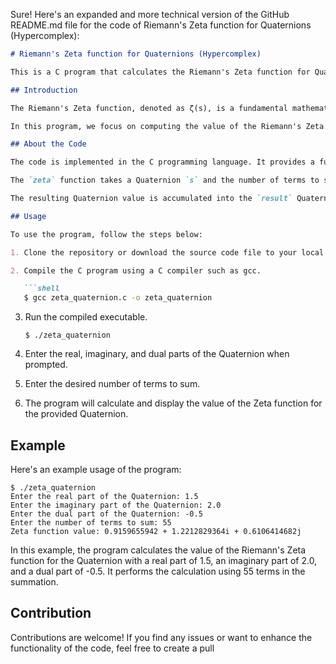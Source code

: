 Sure! Here's an expanded and more technical version of the GitHub README.md file for the code of Riemann's Zeta function for Quaternions (Hypercomplex):

```markdown
# Riemann's Zeta function for Quaternions (Hypercomplex)

This is a C program that calculates the Riemann's Zeta function for Quaternions, a type of Hypercomplex numbers. The Riemann's Zeta function is a complex-valued function defined on the complex plane, and it has been extended to hypercomplex numbers such as Quaternions.

## Introduction

The Riemann's Zeta function, denoted as ζ(s), is a fundamental mathematical function in number theory and complex analysis. It is defined for complex numbers s with real part > 1, and it can be extended to other domains including hypercomplex numbers.

In this program, we focus on computing the value of the Riemann's Zeta function for Quaternions, which are Hypercomplex numbers consisting of a real part, three imaginary parts (i, j, k), and a dual part. The Quaternion Zeta function is an interesting extension of the classical Zeta function to Quaternions.

## About the Code

The code is implemented in the C programming language. It provides a function `zeta` that takes a Quaternion as input and calculates the value of the Riemann's Zeta function for the given Quaternion. The program employs an iterative approach to compute the sum of terms in the series expansion of the function.

The `zeta` function takes a Quaternion `s` and the number of terms to sum `n`. It iterates from 1 to `n` to perform the summation. Within each iteration, it computes the necessary inverse squares and inverse quads for each term. It then updates the `term` variable by subtracting and adding the corresponding terms based on the formulas of the Riemann's Zeta function for Quaternions.

The resulting Quaternion value is accumulated into the `result` Quaternion. The iteration continues until the magnitude of the `term` falls below a specified epsilon value (`eps`).

## Usage

To use the program, follow the steps below:

1. Clone the repository or download the source code file to your local machine.

2. Compile the C program using a C compiler such as gcc.

   ```shell
   $ gcc zeta_quaternion.c -o zeta_quaternion
   ```

3. Run the compiled executable.

   ```shell
   $ ./zeta_quaternion
   ```

4. Enter the real, imaginary, and dual parts of the Quaternion when prompted.

5. Enter the desired number of terms to sum.

6. The program will calculate and display the value of the Zeta function for the provided Quaternion.

## Example

Here's an example usage of the program:

```shell
$ ./zeta_quaternion
Enter the real part of the Quaternion: 1.5
Enter the imaginary part of the Quaternion: 2.0
Enter the dual part of the Quaternion: -0.5
Enter the number of terms to sum: 55
Zeta function value: 0.9159655942 + 1.2212829364i + 0.6106414682j
```

In this example, the program calculates the value of the Riemann's Zeta function for the Quaternion with a real part of 1.5, an imaginary part of 2.0, and a dual part of -0.5. It performs the calculation using 55 terms in the summation.

## Contribution

Contributions are welcome! If you find any issues or want to enhance the functionality of the code, feel free to create a pull
